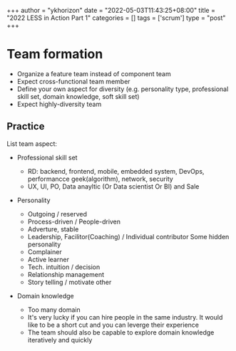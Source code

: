 +++
author = "ykhorizon"
date = "2022-05-03T11:43:25+08:00"
title = "2022 LESS in Action Part 1"
categories = []
tags = ['scrum']
type = "post"
+++

# Team formation
- Organize a feature team instead of component team
- Expect cross-functional team member
- Define your own aspect for diversity (e.g. personality type, professional skill set, domain knowledge, soft skill set) 
- Expect highly-diversity team  

## Practice
List team aspect:
- Professional skill set 
  - RD: backend, frontend, mobile,  embedded system, DevOps, performancce geek(algorithm), network, security
  - UX, UI, PO, Data anayltic (Or Data scientist Or BI) and Sale

- Personality
  - Outgoing / reserved
  - Process-driven / People-driven
  - Adverture, stable
  - Leadership, Facilitor(Coaching) / Individual contributor
  Some hidden personality
  - Complainer
  - Active learner
  - Tech. intuition / decision
  - Relationship management 
  - Story telling / motivate other

- Domain knowledge
  - Too many domain
  - It's very lucky if you can hire people in the same industry. It would like to be a short cut and you can leverge their experience
  - The team should also be capable to explore domain knowledge iteratively and quickly